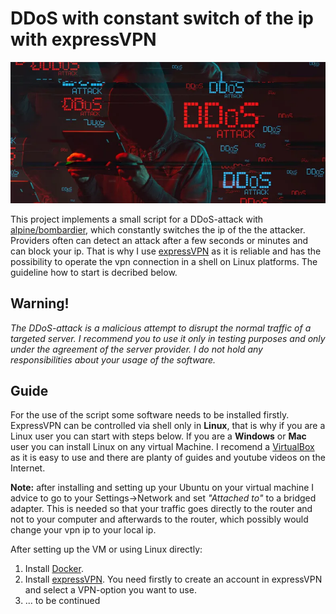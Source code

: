 # DDoS with constant switch of the ip with expressVPN
![](/logos/hacker.jpg)

This project implements a small script for a DDoS-attack with [alpine/bombardier](https://hub.docker.com/r/alpine/bombardier), which constantly switches the ip of the the attacker. Providers often can detect an attack after a few seconds or minutes and can block your ip. That is why I use [expressVPN](https://www.expressvpn.com) as it is reliable and has the possibility to operate the vpn connection in a shell on Linux platforms. The guideline how to start is decribed below.
## Warning!

*The DDoS-attack is a malicious attempt to disrupt the normal traffic of a targeted server. I recommend you to use it only in testing purposes and only under the agreement of the server provider. I do not hold any responsibilities about your usage of the software.*


## Guide

For the use of the script some software needs to be installed firstly. ExpressVPN can be controlled via shell only in **Linux**, that is why if you are a Linux user you can start with steps below. If you are a **Windows** or **Mac** user you can install Linux on any virtual Machine. I recomend a [VirtualBox](https://www.virtualbox.org) as it is easy to use and there are planty of guides and youtube videos on the Internet. 

**Note:** after installing and setting up your Ubuntu on your virtual machine I advice to go to your Settings->Network and set *"Attached to"* to a bridged adapter. This is needed so that your traffic goes directly to the router and not to your computer and afterwards to the router, which possibly would change your vpn ip to your local ip. 

After setting up the VM or using Linux directly:
1. Install [Docker](https://docs.docker.com/engine/install/ubuntu/).
2. Install [expressVPN](https://www.expressvpn.com/support/vpn-setup/app-for-linux/). You need firstly to create an account in expressVPN and select a VPN-option you want to use.
3. ... to be continued
